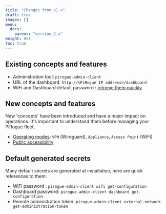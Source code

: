 ```yaml
---
title: "Changes from v1.x"
draft: true
images: []
menu:
  docs:
    parent: "version_2.x"
weight: 851
toc: true
---
```



## Existing concepts and features
* Administration tool: `pirogue-admin-client`
* URL of the dashboard: `http://<PiRogue IP address>/dashboard`
* WiFi and Dashboard default password : [retrieve them quickly](#default-generated-secrets)

## New concepts and features
New 'concepts' have been introduced and have a major impact on operations.
It's important to understand them before managing your PiRogue fleet.

* [Operating modes](/docs/pirogue/version_2.x/configuration/#operating-modes): `VPN` (Wireguard), `Appliance`, `Access Point` (WiFi)
* [Public accessibility](/docs/pirogue/version_2.x/configuration/#public-accessibility)

## Default generated secrets
Many default secrets are generated at installation, here are quick references to them:
* WiFi password : `pirogue-admin-client wifi get-configuration`
* Dashboard password: `pirogue-admin-client dashboard get-configuration`
* Remote administration token: `pirogue-admin-client external-network get-administration-token`

